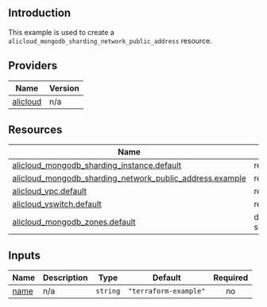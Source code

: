 <!-- BEGIN_TF_DOCS -->
## Introduction

This example is used to create a `alicloud_mongodb_sharding_network_public_address` resource.

## Providers

| Name | Version |
|------|---------|
| <a name="provider_alicloud"></a> [alicloud](#provider\_alicloud) | n/a |

## Resources

| Name | Type |
|------|------|
| [alicloud_mongodb_sharding_instance.default](https://registry.terraform.io/providers/aliyun/alicloud/latest/docs/resources/mongodb_sharding_instance) | resource |
| [alicloud_mongodb_sharding_network_public_address.example](https://registry.terraform.io/providers/aliyun/alicloud/latest/docs/resources/mongodb_sharding_network_public_address) | resource |
| [alicloud_vpc.default](https://registry.terraform.io/providers/aliyun/alicloud/latest/docs/resources/vpc) | resource |
| [alicloud_vswitch.default](https://registry.terraform.io/providers/aliyun/alicloud/latest/docs/resources/vswitch) | resource |
| [alicloud_mongodb_zones.default](https://registry.terraform.io/providers/aliyun/alicloud/latest/docs/data-sources/mongodb_zones) | data source |

## Inputs

| Name | Description | Type | Default | Required |
|------|-------------|------|---------|:--------:|
| <a name="input_name"></a> [name](#input\_name) | n/a | `string` | `"terraform-example"` | no |
<!-- END_TF_DOCS -->    